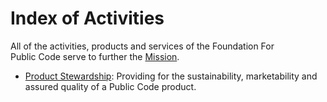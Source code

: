 # Index of Activities

All of the activities, products and services of the Foundation For Public Code serve to further the [Mission](../mission/index.md).

* [Product Stewardship](product-stewardship/index.md): Providing for the sustainability, marketability and assured quality of a Public Code product.
